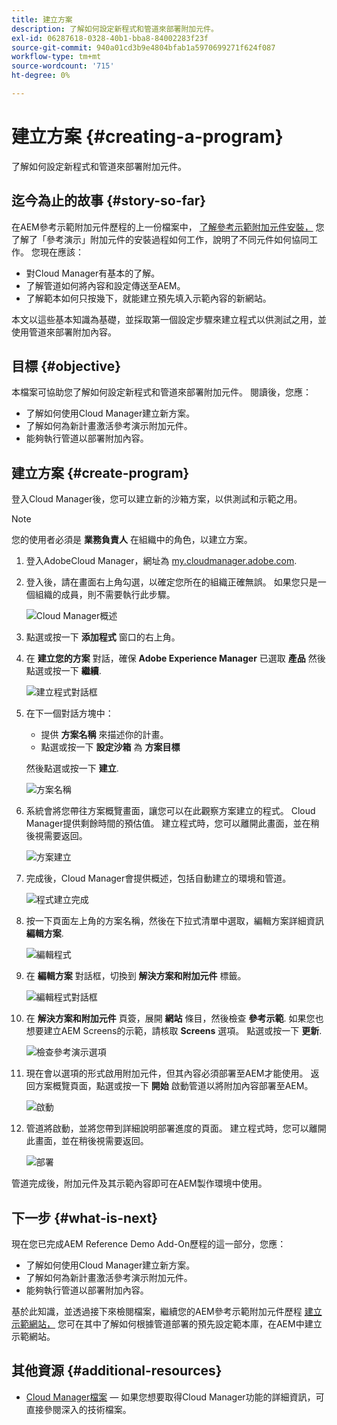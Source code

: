 ```yaml
---
title: 建立方案
description: 了解如何設定新程式和管道來部署附加元件。
exl-id: 06287618-0328-40b1-bba8-84002283f23f
source-git-commit: 940a01cd3b9e4804bfab1a5970699271f624f087
workflow-type: tm+mt
source-wordcount: '715'
ht-degree: 0%

---
```


# 建立方案 {#creating-a-program}

了解如何設定新程式和管道來部署附加元件。

## 迄今為止的故事 {#story-so-far}

在AEM參考示範附加元件歷程的上一份檔案中， [了解參考示範附加元件安裝，](installation.md) 您了解了「參考演示」附加元件的安裝過程如何工作，說明了不同元件如何協同工作。 您現在應該：

* 對Cloud Manager有基本的了解。
* 了解管道如何將內容和設定傳送至AEM。
* 了解範本如何只按幾下，就能建立預先填入示範內容的新網站。

本文以這些基本知識為基礎，並採取第一個設定步驟來建立程式以供測試之用，並使用管道來部署附加內容。

## 目標 {#objective}

本檔案可協助您了解如何設定新程式和管道來部署附加元件。 閱讀後，您應：

* 了解如何使用Cloud Manager建立新方案。
* 了解如何為新計畫激活參考演示附加元件。
* 能夠執行管道以部署附加內容。

## 建立方案 {#create-program}

登入Cloud Manager後，您可以建立新的沙箱方案，以供測試和示範之用。

>[!NOTE]
>
>您的使用者必須是 **業務負責人** 在組織中的角色，以建立方案。

1. 登入AdobeCloud Manager，網址為 [my.cloudmanager.adobe.com](https://my.cloudmanager.adobe.com/).

1. 登入後，請在畫面右上角勾選，以確定您所在的組織正確無誤。 如果您只是一個組織的成員，則不需要執行此步驟。

   ![Cloud Manager概述](assets/cloud-manager.png)

1. 點選或按一下 **添加程式** 窗口的右上角。

1. 在 **建立您的方案** 對話，確保 **Adobe Experience Manager** 已選取 **產品** 然後點選或按一下 **繼續**.

   ![建立程式對話框](assets/create-program.png)

1. 在下一個對話方塊中：

   * 提供 **方案名稱** 來描述你的計畫。
   * 點選或按一下 **設定沙箱** 為 **方案目標**

   然後點選或按一下 **建立**.

   ![方案名稱](assets/program-name.png)

1. 系統會將您帶往方案概覽畫面，讓您可以在此觀察方案建立的程式。 Cloud Manager提供剩餘時間的預估值。 建立程式時，您可以離開此畫面，並在稍後視需要返回。

   ![方案建立](assets/program-creation.png)

1. 完成後，Cloud Manager會提供概述，包括自動建立的環境和管道。

   ![程式建立完成](assets/creation-complete.png)

1. 按一下頁面左上角的方案名稱，然後在下拉式清單中選取，編輯方案詳細資訊 **編輯方案**.

   ![編輯程式](assets/edit-program.png)

1. 在 **編輯方案** 對話框，切換到 **解決方案和附加元件** 標籤。

   ![編輯程式對話框](assets/edit-program-dialog.png)

1. 在 **解決方案和附加元件** 頁簽，展開 **網站** 條目，然後檢查 **參考示範**. 如果您也想要建立AEM Screens的示範，請核取 **Screens** 選項。 點選或按一下 **更新**.

   ![檢查參考演示選項](assets/edit-program-add-on.png)

1. 現在會以選項的形式啟用附加元件，但其內容必須部署至AEM才能使用。 返回方案概覽頁面，點選或按一下 **開始** 啟動管道以將附加內容部署至AEM。

   ![啟動](assets/deploy.png)

1. 管道將啟動，並將您帶到詳細說明部署進度的頁面。 建立程式時，您可以離開此畫面，並在稍後視需要返回。

   ![部署](assets/deployment.png)

管道完成後，附加元件及其示範內容即可在AEM製作環境中使用。

## 下一步 {#what-is-next}

現在您已完成AEM Reference Demo Add-On歷程的這一部分，您應：

* 了解如何使用Cloud Manager建立新方案。
* 了解如何為新計畫激活參考演示附加元件。
* 能夠執行管道以部署附加內容。

基於此知識，並透過接下來檢閱檔案，繼續您的AEM參考示範附加元件歷程 [建立示範網站，](create-site.md) 您可在其中了解如何根據管道部署的預先設定範本庫，在AEM中建立示範網站。

## 其他資源 {#additional-resources}

* [Cloud Manager檔案](https://experienceleague.adobe.com/docs/experience-manager-cloud-service/onboarding/onboarding-concepts/cloud-manager-introduction.html)  — 如果您想要取得Cloud Manager功能的詳細資訊，可直接參閱深入的技術檔案。
